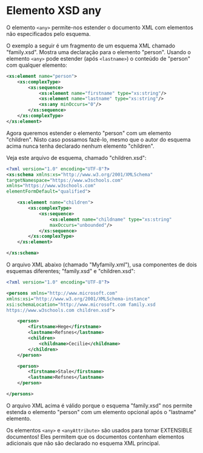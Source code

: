 # Elemento XSD any

O elemento ```<any>``` permite-nos estender o documento XML com elementos não especificados pelo esquema.

O exemplo a seguir é um fragmento de um esquema XML chamado "family.xsd". Mostra uma declaração para o elemento "person". Usando o elemento ```<any>``` pode estender (após ```<lastname>```) o conteúdo de "person" com qualquer elemento:

~~~xml
<xs:element name="person">
    <xs:complexType>
        <xs:sequence>
            <xs:element name="firstname" type="xs:string"/>
            <xs:element name="lastname" type="xs:string"/>
            <xs:any minOccurs="0"/>
        </xs:sequence>
    </xs:complexType>
</xs:element>
~~~

Agora queremos estender o elemento "person" com um elemento "children". Nisto caso possamos fazê-lo, mesmo que o autor do esquema acima nunca tenha declarado nenhum elemento "children".

Veja este arquivo de esquema, chamado "children.xsd":

~~~xml
<?xml version="1.0" encoding="UTF-8"?>
<xs:schema xmlns:xs="http://www.w3.org/2001/XMLSchema"
targetNamespace="https://www.w3schools.com"
xmlns="https://www.w3schools.com"
elementFormDefault="qualified">

    <xs:element name="children">
        <xs:complexType>
            <xs:sequence>
                <xs:element name="childname" type="xs:string"
                maxOccurs="unbounded"/>
            </xs:sequence>
        </xs:complexType>
    </xs:element>

</xs:schema>
~~~

O arquivo XML abaixo (chamado "Myfamily.xml"), usa componentes de dois esquemas diferentes; "family.xsd" e "children.xsd":

~~~xml
<?xml version="1.0" encoding="UTF-8"?>

<persons xmlns="http://www.microsoft.com"
xmlns:xsi="http://www.w3.org/2001/XMLSchema-instance"
xsi:schemaLocation="http://www.microsoft.com family.xsd
https://www.w3schools.com children.xsd">

    <person>
        <firstname>Hege</firstname>
        <lastname>Refsnes</lastname>
        <children>
            <childname>Cecilie</childname>
        </children>
    </person>

    <person>
        <firstname>Stale</firstname>
        <lastname>Refsnes</lastname>
    </person>

</persons>
~~~

O arquivo XML acima é válido porque o esquema "family.xsd" nos permite estenda o elemento "person" com um elemento opcional após o "lastname" elemento.

Os elementos ```<any>``` e ```<anyAttribute>``` são usados para tornar EXTENSIBLE documentos! Eles permitem que os documentos contenham elementos adicionais que não são declarado no esquema XML principal.